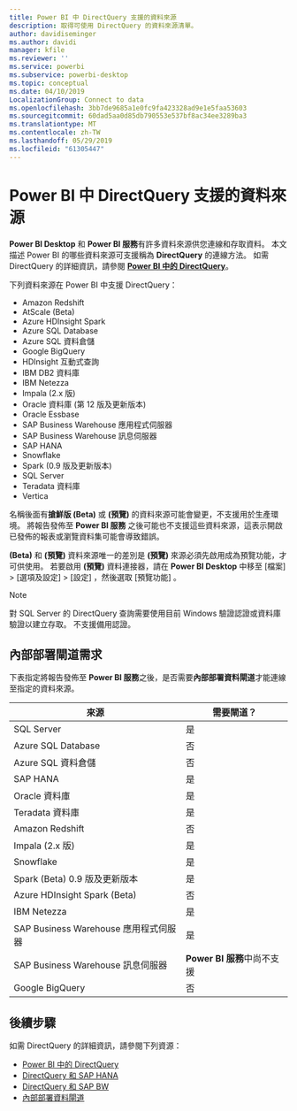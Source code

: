 ```yaml
---
title: Power BI 中 DirectQuery 支援的資料來源
description: 取得可使用 DirectQuery 的資料來源清單。
author: davidiseminger
ms.author: davidi
manager: kfile
ms.reviewer: ''
ms.service: powerbi
ms.subservice: powerbi-desktop
ms.topic: conceptual
ms.date: 04/10/2019
LocalizationGroup: Connect to data
ms.openlocfilehash: 3bb7de9685a1e0fc9fa423328ad9e1e5faa53603
ms.sourcegitcommit: 60dad5aa0d85db790553e537bf8ac34ee3289ba3
ms.translationtype: MT
ms.contentlocale: zh-TW
ms.lasthandoff: 05/29/2019
ms.locfileid: "61305447"
---
```

# <a name="data-sources-supported-by-directquery-in-power-bi"></a>Power BI 中 DirectQuery 支援的資料來源

**Power BI Desktop** 和 **Power BI 服務**有許多資料來源供您連線和存取資料。 本文描述 Power BI 的哪些資料來源可支援稱為 **DirectQuery** 的連線方法。 如需 DirectQuery 的詳細資訊，請參閱 [ **Power BI 中的 DirectQuery**](desktop-directquery-about.md)。

下列資料來源在 Power BI 中支援 DirectQuery：

* Amazon Redshift
* AtScale (Beta)
* Azure HDInsight Spark
* Azure SQL Database
* Azure SQL 資料倉儲
* Google BigQuery
* HDInsight 互動式查詢
* IBM DB2 資料庫
* IBM Netezza
* Impala (2.x 版)
* Oracle 資料庫 (第 12 版及更新版本)
* Oracle Essbase
* SAP Business Warehouse 應用程式伺服器
* SAP Business Warehouse 訊息伺服器
* SAP HANA
* Snowflake
* Spark (0.9 版及更新版本)
* SQL Server
* Teradata 資料庫
* Vertica

名稱後面有**搶鮮版 (Beta)** 或 **(預覽)** 的資料來源可能會變更，不支援用於生產環境。 將報告發佈至 **Power BI 服務** 之後可能也不支援這些資料來源，這表示開啟已發佈的報表或瀏覽資料集可能會導致錯誤。

**(Beta)** 和 **(預覽)** 資料來源唯一的差別是 **(預覽)** 來源必須先啟用成為預覽功能，才可供使用。 若要啟用 **(預覽)** 資料連接器，請在 **Power BI Desktop** 中移至 [檔案] > [選項及設定] > [設定]  ，然後選取 [預覽功能]  。

> [!NOTE]
> 對 SQL Server 的 DirectQuery 查詢需要使用目前 Windows 驗證認證或資料庫驗證以建立存取。 不支援備用認證。
>

## <a name="on-premises-gateway-requirements"></a>內部部署閘道需求
下表指定將報告發佈至 **Power BI 服務**之後，是否需要**內部部署資料閘道**才能連線至指定的資料來源。

| 來源 | 需要閘道？ |
| --- | --- |
| SQL Server |是 |
| Azure SQL Database |否 |
| Azure SQL 資料倉儲 |否 |
| SAP HANA |是 |
| Oracle 資料庫 |是 |
| Teradata 資料庫 |是 |
| Amazon Redshift |否 |
| Impala (2.x 版) |是 |
| Snowflake |是 |
| Spark (Beta) 0.9 版及更新版本 |是 |
| Azure HDInsight Spark (Beta) |否 |
| IBM Netezza |是 |
| SAP Business Warehouse 應用程式伺服器 |是 |
| SAP Business Warehouse 訊息伺服器 |**Power BI 服務**中尚不支援 |
| Google BigQuery |否 |


## <a name="next-steps"></a>後續步驟
如需 DirectQuery 的詳細資訊，請參閱下列資源：

* [Power BI 中的 DirectQuery](desktop-directquery-about.md)
* [DirectQuery 和 SAP HANA](desktop-directquery-sap-hana.md)
* [DirectQuery 和 SAP BW](desktop-directquery-sap-bw.md)
* [內部部署資料閘道](service-gateway-onprem.md)

